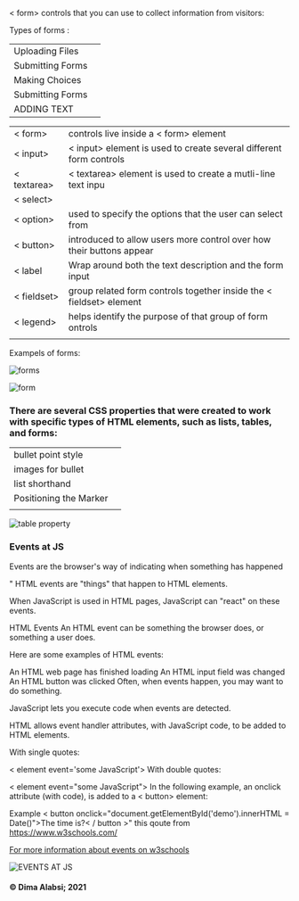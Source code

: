 
 < form> controls that you can use to collect information from visitors: 

Types of forms :

 |||
 |--------|-------|
 |Uploading Files||
 |Submitting Forms||
 |Making Choices||
|Submitting Forms ||
 |ADDING TEXT||


 
 |||
 |--------|-------|
 |< form>| controls live inside a < form> element|
 |< input>| < input> element is used to create several different form controls|
 |< textarea>|< textarea> element is used to create a mutli-line text inpu|
 |< select>||
 |< option>|used to specify the options that the user can select from|
|< button>|introduced to allow users more control over how their buttons appear|
|< label|Wrap around both the text description and the form input|
|< fieldset>|group related form controls together inside the < fieldset> element|
|< legend>|helps identify the purpose of that group of form ontrols|
|||

Exampels of forms:

![forms](https://miro.medium.com/max/2000/1*rnFktAV2cduHwin0hxN_dA.png)



![form](https://upload.wikimedia.org/wikipedia/commons/3/34/Sample_web_form.png)


### There are several CSS properties that were created to work with specific types of HTML elements, such as lists, tables, and forms:
|||
|--------|------|
|bullet point style||
|images for bullet||
|list shorthand||
|Positioning the Marker||
|||
![table property](https://www.wisdomjobs.com/tutorials/controlling-table-attributes.png)


### Events at JS 
Events are the browser's way of indicating when
something has happened

" HTML events are "things" that happen to HTML elements.

When JavaScript is used in HTML pages, JavaScript can "react" on these events.

HTML Events
An HTML event can be something the browser does, or something a user does.

Here are some examples of HTML events:

An HTML web page has finished loading
An HTML input field was changed
An HTML button was clicked
Often, when events happen, you may want to do something.

JavaScript lets you execute code when events are detected.

HTML allows event handler attributes, with JavaScript code, to be added to HTML elements.

With single quotes:

< element event='some JavaScript'>
With double quotes:

< element event="some JavaScript">
In the following example, an onclick attribute (with code), is added to a < button> element:

Example
< button onclick="document.getElementById('demo').innerHTML = Date()">The time is?< / button >"  this qoute from https://www.w3schools.com/  

[For more information about events on w3schools](https://www.w3schools.com/js/js_events.asp)

![EVENTS AT JS](https://d2h0cx97tjks2p.cloudfront.net/blogs/wp-content/uploads/sites/2/2019/07/JavaScript-Event-Types.jpg)

 #### &copy; Dima Alabsi; 2021 